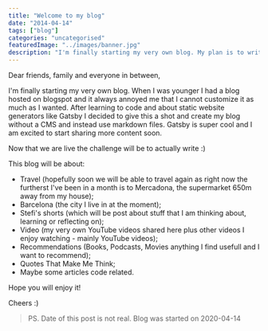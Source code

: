 ```yaml
---
title: "Welcome to my blog"
date: "2014-04-14"
tags: ["blog"]
categories: "uncategorised"
featuredImage: "../images/banner.jpg"
description: "I'm finally starting my very own blog. My plan is to write about my travel adventures, Barcelona tips and tricks, share recommendations and so much more."
---
```


Dear friends, family and everyone in between,

I'm finally starting my very own blog. When I was younger I had a blog hosted on blogspot and it always annoyed me that I cannot customize it as much as I wanted. After learning to code and about static website generators like Gatsby I decided to give this a shot and create my blog without a CMS and instead use markdown files. Gatsby is super cool and I am excited to start sharing more content soon.

Now that we are live the challenge will be to actually write :)

This blog will be about:

- Travel (hopefully soon we will be able to travel again as right now the furtherst I've been in a month is to Mercadona, the supermarket 650m away from my house);
- Barcelona (the city I live in at the moment);
- Stefi's shorts (which will be post about stuff that I am thinking about, learning or reflecting on);
- Video (my very own YouTube videos shared here plus other videos I enjoy watching - mainly YouTube videos);
- Recommendations (Books, Podcasts, Movies anything I find usefull and I want to recommend);
- Quotes That Make Me Think;
- Maybe some articles code related.

Hope you will enjoy it!

Cheers :)

> PS. Date of this post is not real. Blog was started on 2020-04-14
